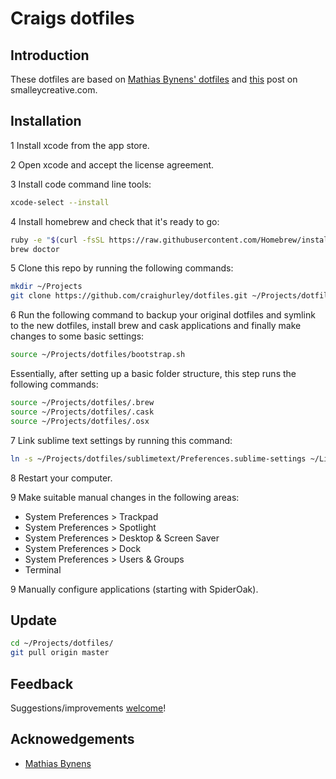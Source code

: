 # Craigs dotfiles


## Introduction
These dotfiles are based on [Mathias Bynens' dotfiles](https://github.com/mathiasbynens/dotfiles) and [this](http://blog.smalleycreative.com/tutorials/using-git-and-github-to-manage-your-dotfiles/) post on smalleycreative.com.


## Installation

1 Install xcode from the app store.

2 Open xcode and accept the license agreement.

3 Install code command line tools:
```bash
xcode-select --install
```

4 Install homebrew and check that it's ready to go:
```bash
ruby -e "$(curl -fsSL https://raw.githubusercontent.com/Homebrew/install/master/install)"
brew doctor
```

5 Clone this repo by running the following commands:
```bash
mkdir ~/Projects
git clone https://github.com/craighurley/dotfiles.git ~/Projects/dotfiles
```

6 Run the following command to backup your original dotfiles and symlink to the new dotfiles, install brew and cask applications and finally make changes to some basic settings:
```bash
source ~/Projects/dotfiles/bootstrap.sh
```

Essentially, after setting up a basic folder structure, this step runs the following commands:
```bash
source ~/Projects/dotfiles/.brew
source ~/Projects/dotfiles/.cask
source ~/Projects/dotfiles/.osx
```

7 Link sublime text settings by running this command:
```bash
ln -s ~/Projects/dotfiles/sublimetext/Preferences.sublime-settings ~/Library/Application\ Support/Sublime\ Text\ 3/Packages/User/Preferences.sublime-settings
```

8 Restart your computer.

9 Make suitable manual changes in the following areas:
- System Preferences > Trackpad
- System Preferences > Spotlight
- System Preferences > Desktop & Screen Saver
- System Preferences > Dock
- System Preferences > Users & Groups
- Terminal

9 Manually configure applications (starting with SpiderOak).


## Update
```bash
cd ~/Projects/dotfiles/
git pull origin master
```


## Feedback
Suggestions/improvements [welcome](https://github.com/craighurley/dotfiles/issues)!


## Acknowedgements
* [Mathias Bynens](https://github.com/mathiasbynens)
